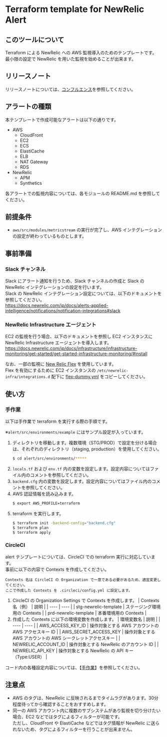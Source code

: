 # Terraform template for NewRelic Alert

## このツールについて

Terraform による NewRelic への AWS 監視導入のためのテンプレートです。  
最小限の設定で NewRelic を用いた監視を始めることが出来ます。

## リリースノート

リリースノートについては、[コンフルエンス](https://confl.arms.dmm.com/pages/viewpage.action?pageId=1090676546)を参照してください。

## アラートの種類

本テンプレートで作成可能なアラートは以下の通りです。

* AWS
  * CloudFront
  * EC2
  * ECS
  * ElastiCache
  * ELB
  * NAT Gateway
  * RDS
* NewRelic
  * APM
  * Synthetics

各アラートでの監視内容については、各モジュールの README.md を参照してください。

## 前提条件

* `aws/src/modules/metricstream` の実行が完了し、AWS インテグレーションの設定が終わっているものとします。

## 事前準備

### Slack チャンネル

Slack にアラート通知を行うため、Slack チャンネルの作成と Slack の NewRelic インテグレーションの設定を行います。  
Slack の NewRelic インテグレーション設定については、以下のドキュメントを参照してください。  
https://docs.newrelic.com/jp/docs/alerts-applied-intelligence/notifications/notification-integrations#slack

### NewRelic Infrastructure エージェント

EC2 の監視を行う場合、以下のドキュメントを参照し EC2 インスタンスに NewRelic Infrastructure エージェントを導入します。  
https://docs.newrelic.com/jp/docs/infrastructure/infrastructure-monitoring/get-started/get-started-infrastructure-monitoring/#install

なお、一部の監視に [New Relic Flex](https://docs.newrelic.com/jp/docs/integrations/host-integrations/host-integrations-list/flex-integration-tool-build-your-own-integration/) を使用しています。  
Flex を有効にするために EC2 インスタンスの `/etc/newrelic-infra/integrations.d` 配下に [flex-dummy.yml](src/modules/ec2/flex-dummy.yml) をコピーしてください。

## 使い方

### 手作業

以下は手作業で terraform を実行する際の手順です。

※`alert/src/environments/example` にはサンプル設定が入っています。

1. ディレクトリを移動します。複数環境（STG/PROD）で設定を分ける場合は、それぞれのディレクトリ（staging, production）を使用してください。
    ```bash
    $ cd alert/src/environments/*****
    ```
2. `locals.tf` および `env.tf` 内の変数を設定します。設定内容についてはファイル内のコメントを参照してください。
3. `backend.cfg` 内の変数を設定します。設定内容についてはファイル内のコメントを参照してください。
4. AWS 認証情報を読み込みます。
    ```bash
    $ export AWS_PROFILE=terraform
    ```
5. terraform を実行します。
    ```bash
    $ terraform init -backend-config="backend.cfg"
    $ terraform plan
    $ terraform apply
    ```

### CircleCI

alert テンプレートについては、CircleCI での terraform 実行に対応しています。  
事前に以下の内容で Contexts を作成してください。
```
Contexts 名は CircleCI の Organization で一意である必要があるため、適宜変更してください。
ここで作成した Contexts を .circleci/config.yml に設定します。
```

1. CircleCI の Organization Settings で Contexts を作成します。
    | Contexts 名（例） | 説明 |
    | ---- | ---- |
    | stg-newrelic-template | ステージング環境用の Contexts |
    | prd-newrelic-template | 本番環境用の Contexts |
2. 作成した Contexts に以下の環境変数を作成します。
    | 環境変数名 | 説明 |
    | ---- | ---- |
    | AWS_ACCESS_KEY_ID | 操作対象とする AWS アカウントの AWS アクセスキー ID |
    | AWS_SECRET_ACCESS_KEY | 操作対象とする AWS アカウントの AWS シークレットアクセスキー |
    | NEWRELIC_ACCOUNT_ID | 操作対象とする NewRelic のアカウント ID |
    | NEWRELIC_API_KEY | 操作対象とする NewRelic の API キー（Type:USER） |

コード内の各種設定内容については、【[手作業](../alert/README.md#手作業)】を参照してください。

## 注意点

* AWS のタグは、NewRelic に反映されるまでタイムラグがあります。30分程度待ってから確認することをおすすめします。
* 同一の AWS アカウント内に複数のサブシステムがあり監視を切り分けたい場合、EC2 などではタグによるフィルターが可能です。  
  ただし、CloudFront や ElastiCache などではタグ情報が NewRelic に送られないため、タグによるフィルターを行うことが出来ません。
